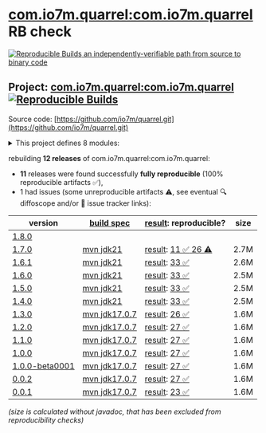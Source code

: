 [com.io7m.quarrel:com.io7m.quarrel](https://central.sonatype.com/artifact/com.io7m.quarrel/com.io7m.quarrel/versions) RB check
=======

[![Reproducible Builds](https://reproducible-builds.org/images/logos/rb.svg) an independently-verifiable path from source to binary code](https://reproducible-builds.org/)

## Project: [com.io7m.quarrel:com.io7m.quarrel](https://central.sonatype.com/artifact/com.io7m.quarrel/com.io7m.quarrel/versions) [![Reproducible Builds](https://img.shields.io/endpoint?url=https://raw.githubusercontent.com/jvm-repo-rebuild/reproducible-central/master/content/com/io7m/quarrel/badge.json)](https://github.com/jvm-repo-rebuild/reproducible-central/blob/master/content/com/io7m/quarrel/README.md)

Source code: [https://github.com/io7m/quarrel.git](https://github.com/io7m/quarrel.git)

<details><summary>This project defines 8 modules:</summary>

* [com.io7m.quarrel:com.io7m.quarrel](https://central.sonatype.com/artifact/com.io7m.quarrel/com.io7m.quarrel/overview)
* [com.io7m.quarrel:com.io7m.quarrel.bom](https://central.sonatype.com/artifact/com.io7m.quarrel/com.io7m.quarrel.bom/overview)
* [com.io7m.quarrel:com.io7m.quarrel.core](https://central.sonatype.com/artifact/com.io7m.quarrel/com.io7m.quarrel.core/overview)
* [com.io7m.quarrel:com.io7m.quarrel.documentation](https://central.sonatype.com/artifact/com.io7m.quarrel/com.io7m.quarrel.documentation/overview)
* [com.io7m.quarrel:com.io7m.quarrel.example](https://central.sonatype.com/artifact/com.io7m.quarrel/com.io7m.quarrel.example/overview)
* [com.io7m.quarrel:com.io7m.quarrel.ext.logback](https://central.sonatype.com/artifact/com.io7m.quarrel/com.io7m.quarrel.ext.logback/overview)
* [com.io7m.quarrel:com.io7m.quarrel.ext.xstructural](https://central.sonatype.com/artifact/com.io7m.quarrel/com.io7m.quarrel.ext.xstructural/overview)
* [com.io7m.quarrel:com.io7m.quarrel.tests](https://central.sonatype.com/artifact/com.io7m.quarrel/com.io7m.quarrel.tests/overview)
</details>

rebuilding **12 releases** of com.io7m.quarrel:com.io7m.quarrel:
- **11** releases were found successfully **fully reproducible** (100% reproducible artifacts :white_check_mark:),
- 1 had issues (some unreproducible artifacts :warning:, see eventual :mag: diffoscope and/or :memo: issue tracker links):

| version | [build spec](/BUILDSPEC.md) | [result](https://reproducible-builds.org/docs/jvm/): reproducible? | size |
| -- | --------- | ------ | -- |
| [1.8.0](https://central.sonatype.com/artifact/com.io7m.quarrel/com.io7m.quarrel/1.8.0/pom) | | | |
| [1.7.0](https://central.sonatype.com/artifact/com.io7m.quarrel/com.io7m.quarrel/1.7.0/pom) | [mvn jdk21](com.io7m.quarrel-1.7.0.buildspec) | [result](com.io7m.quarrel-1.7.0.buildinfo): [11 :white_check_mark:  26 :warning:](com.io7m.quarrel-1.7.0.buildcompare) | 2.7M |
| [1.6.1](https://central.sonatype.com/artifact/com.io7m.quarrel/com.io7m.quarrel/1.6.1/pom) | [mvn jdk21](com.io7m.quarrel-1.6.1.buildspec) | [result](com.io7m.quarrel-1.6.1.buildinfo): [33 :white_check_mark: ](com.io7m.quarrel-1.6.1.buildcompare) | 2.6M |
| [1.6.0](https://central.sonatype.com/artifact/com.io7m.quarrel/com.io7m.quarrel/1.6.0/pom) | [mvn jdk21](com.io7m.quarrel-1.6.0.buildspec) | [result](com.io7m.quarrel-1.6.0.buildinfo): [33 :white_check_mark: ](com.io7m.quarrel-1.6.0.buildcompare) | 2.5M |
| [1.5.0](https://central.sonatype.com/artifact/com.io7m.quarrel/com.io7m.quarrel/1.5.0/pom) | [mvn jdk21](com.io7m.quarrel-1.5.0.buildspec) | [result](com.io7m.quarrel-1.5.0.buildinfo): [33 :white_check_mark: ](com.io7m.quarrel-1.5.0.buildcompare) | 2.5M |
| [1.4.0](https://central.sonatype.com/artifact/com.io7m.quarrel/com.io7m.quarrel/1.4.0/pom) | [mvn jdk21](com.io7m.quarrel-1.4.0.buildspec) | [result](com.io7m.quarrel-1.4.0.buildinfo): [33 :white_check_mark: ](com.io7m.quarrel-1.4.0.buildcompare) | 2.5M |
| [1.3.0](https://central.sonatype.com/artifact/com.io7m.quarrel/com.io7m.quarrel/1.3.0/pom) | [mvn jdk17.0.7](com.io7m.quarrel-1.3.0.buildspec) | [result](com.io7m.quarrel-1.3.0.buildinfo): [26 :white_check_mark: ](com.io7m.quarrel-1.3.0.buildcompare) | 1.6M |
| [1.2.0](https://central.sonatype.com/artifact/com.io7m.quarrel/com.io7m.quarrel/1.2.0/pom) | [mvn jdk17.0.7](com.io7m.quarrel-1.2.0.buildspec) | [result](com.io7m.quarrel-1.2.0.buildinfo): [27 :white_check_mark: ](com.io7m.quarrel-1.2.0.buildcompare) | 1.6M |
| [1.1.0](https://central.sonatype.com/artifact/com.io7m.quarrel/com.io7m.quarrel/1.1.0/pom) | [mvn jdk17.0.7](com.io7m.quarrel-1.1.0.buildspec) | [result](com.io7m.quarrel-1.1.0.buildinfo): [27 :white_check_mark: ](com.io7m.quarrel-1.1.0.buildcompare) | 1.6M |
| [1.0.0](https://central.sonatype.com/artifact/com.io7m.quarrel/com.io7m.quarrel/1.0.0/pom) | [mvn jdk17.0.7](com.io7m.quarrel-1.0.0.buildspec) | [result](com.io7m.quarrel-1.0.0.buildinfo): [27 :white_check_mark: ](com.io7m.quarrel-1.0.0.buildcompare) | 1.6M |
| [1.0.0-beta0001](https://central.sonatype.com/artifact/com.io7m.quarrel/com.io7m.quarrel/1.0.0-beta0001/pom) | [mvn jdk17.0.7](com.io7m.quarrel-1.0.0-beta0001.buildspec) | [result](com.io7m.quarrel-1.0.0-beta0001.buildinfo): [27 :white_check_mark: ](com.io7m.quarrel-1.0.0-beta0001.buildcompare) | 1.6M |
| [0.0.2](https://central.sonatype.com/artifact/com.io7m.quarrel/com.io7m.quarrel/0.0.2/pom) | [mvn jdk17.0.7](com.io7m.quarrel-0.0.2.buildspec) | [result](com.io7m.quarrel-0.0.2.buildinfo): [27 :white_check_mark: ](com.io7m.quarrel-0.0.2.buildcompare) | 1.6M |
| [0.0.1](https://central.sonatype.com/artifact/com.io7m.quarrel/com.io7m.quarrel/0.0.1/pom) | [mvn jdk17.0.7](com.io7m.quarrel-0.0.1.buildspec) | [result](com.io7m.quarrel-0.0.1.buildinfo): [23 :white_check_mark: ](com.io7m.quarrel-0.0.1.buildcompare) | 1.6M |

<i>(size is calculated without javadoc, that has been excluded from reproducibility checks)</i>
